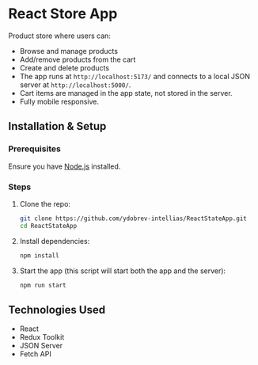 # React Store App

Product store where users can:

- Browse and manage products
- Add/remove products from the cart
- Create and delete products
- The app runs at `http://localhost:5173/` and connects to a local JSON server at `http://localhost:5000/`.
- Cart items are managed in the app state, not stored in the server.
- Fully mobile responsive.

## Installation & Setup

### Prerequisites

Ensure you have [Node.js](https://nodejs.org/) installed.

### Steps

1. Clone the repo:

   ```sh
   git clone https://github.com/ydobrev-intellias/ReactStateApp.git
   cd ReactStateApp
   ```

2. Install dependencies:

   ```sh
   npm install
   ```

3. Start the app (this script will start both the app and the server):
   ```sh
   npm run start
   ```

## Technologies Used

- React
- Redux Toolkit
- JSON Server
- Fetch API
